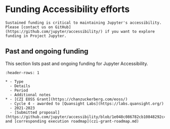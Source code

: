 # Funding Accessibility efforts

```{note}
Sustained funding is critical to maintaining Jupyter's accessibility.
Please [contact us on GitHub](https://github.com/jupyter/accessibility/) if you want to explore funding in Project Jupyter.
```

## Past and ongoing funding

This section lists past and ongoing funding for Jupyter Accessibility.

```{list-table} Jupyter Accessibility funding
:header-rows: 1

* - Type
  - Details
  - Period
  - Additional notes
* - [CZI EOSS Grant](https://chanzuckerberg.com/eoss/)
  - Cycle 4 - awarded to [Quansight Labs](https://labs.quansight.org/)
  - 2021-2023
  - [Submitted proposal](https://github.com/jupyter/accessibility/blob/1e048c086782cb10848292c4befbe09019853f96/docs/funding/Inclusive_and_Accessible_Scientific_Computing_in_Jupyter_Ecosystem_SUBMITTED_PROPOSAL.pdf) and [corresponding execution roadmap](czi-grant-roadmap.md)
```
